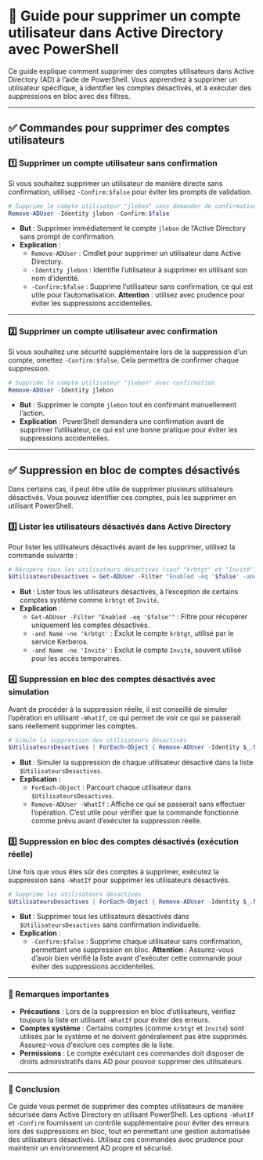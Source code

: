 # 📘 Guide pour supprimer un compte utilisateur dans Active Directory avec PowerShell

Ce guide explique comment supprimer des comptes utilisateurs dans Active Directory (AD) à l’aide de PowerShell. Vous apprendrez à supprimer un utilisateur spécifique, à identifier les comptes désactivés, et à exécuter des suppressions en bloc avec des filtres. 

---

## ✅ Commandes pour supprimer des comptes utilisateurs

### 1️⃣ Supprimer un compte utilisateur sans confirmation

Si vous souhaitez supprimer un utilisateur de manière directe sans confirmation, utilisez `-Confirm:$false` pour éviter les prompts de validation.

```powershell
# Supprime le compte utilisateur "jlebon" sans demander de confirmation
Remove-ADUser -Identity jlebon -Confirm:$false
```

- **But** : Supprimer immédiatement le compte `jlebon` de l’Active Directory sans prompt de confirmation.
- **Explication** :
  - `Remove-ADUser` : Cmdlet pour supprimer un utilisateur dans Active Directory.
  - `-Identity jlebon` : Identifie l’utilisateur à supprimer en utilisant son nom d’identité.
  - `-Confirm:$false` : Supprime l’utilisateur sans confirmation, ce qui est utile pour l’automatisation. **Attention** : utilisez avec prudence pour éviter les suppressions accidentelles.

---

### 2️⃣ Supprimer un compte utilisateur avec confirmation

Si vous souhaitez une sécurité supplémentaire lors de la suppression d’un compte, omettez `-Confirm:$false`. Cela permettra de confirmer chaque suppression.

```powershell
# Supprime le compte utilisateur "jlebon" avec confirmation
Remove-ADUser -Identity jlebon
```

- **But** : Supprimer le compte `jlebon` tout en confirmant manuellement l’action.
- **Explication** : PowerShell demandera une confirmation avant de supprimer l’utilisateur, ce qui est une bonne pratique pour éviter les suppressions accidentelles.

---

## ✅ Suppression en bloc de comptes désactivés

Dans certains cas, il peut être utile de supprimer plusieurs utilisateurs désactivés. Vous pouvez identifier ces comptes, puis les supprimer en utilisant PowerShell.

### 3️⃣ Lister les utilisateurs désactivés dans Active Directory

Pour lister les utilisateurs désactivés avant de les supprimer, utilisez la commande suivante :

```powershell
# Récupère tous les utilisateurs désactivés (sauf "krbtgt" et "Invité")
$UtilisateursDesactives = Get-ADUser -Filter "Enabled -eq '$false' -and Name -ne 'krbtgt' -and Name -ne 'Invité'"
```

- **But** : Lister tous les utilisateurs désactivés, à l’exception de certains comptes système comme `krbtgt` et `Invité`.
- **Explication** :
  - `Get-ADUser -Filter "Enabled -eq '$false'"` : Filtre pour récupérer uniquement les comptes désactivés.
  - `-and Name -ne 'krbtgt'` : Exclut le compte `krbtgt`, utilisé par le service Kerberos.
  - `-and Name -ne 'Invité'` : Exclut le compte `Invité`, souvent utilisé pour les accès temporaires.

### 4️⃣ Suppression en bloc des comptes désactivés avec simulation

Avant de procéder à la suppression réelle, il est conseillé de simuler l’opération en utilisant `-WhatIf`, ce qui permet de voir ce qui se passerait sans réellement supprimer les comptes.

```powershell
# Simule la suppression des utilisateurs désactivés
$UtilisateursDesactives | ForEach-Object { Remove-ADUser -Identity $_.Name -WhatIf }
```

- **But** : Simuler la suppression de chaque utilisateur désactivé dans la liste `$UtilisateursDesactives`.
- **Explication** :
  - `ForEach-Object` : Parcourt chaque utilisateur dans `$UtilisateursDesactives`.
  - `Remove-ADUser -WhatIf` : Affiche ce qui se passerait sans effectuer l’opération. C’est utile pour vérifier que la commande fonctionne comme prévu avant d’exécuter la suppression réelle.

### 5️⃣ Suppression en bloc des comptes désactivés (exécution réelle)

Une fois que vous êtes sûr des comptes à supprimer, exécutez la suppression sans `-WhatIf` pour supprimer les utilisateurs désactivés.

```powershell
# Supprime les utilisateurs désactivés
$UtilisateursDesactives | ForEach-Object { Remove-ADUser -Identity $_.Name -Confirm:$false }
```

- **But** : Supprimer tous les utilisateurs désactivés dans `$UtilisateursDesactives` sans confirmation individuelle.
- **Explication** : 
  - `-Confirm:$false` : Supprime chaque utilisateur sans confirmation, permettant une suppression en bloc. **Attention** : Assurez-vous d’avoir bien vérifié la liste avant d'exécuter cette commande pour éviter des suppressions accidentelles.

---

### 📝 Remarques importantes

- **Précautions** : Lors de la suppression en bloc d’utilisateurs, vérifiez toujours la liste en utilisant `-WhatIf` pour éviter des erreurs.
- **Comptes système** : Certains comptes (comme `krbtgt` et `Invité`) sont utilisés par le système et ne doivent généralement pas être supprimés. Assurez-vous d'exclure ces comptes de la liste.
- **Permissions** : Le compte exécutant ces commandes doit disposer de droits administratifs dans AD pour pouvoir supprimer des utilisateurs.

---

### 🎯 Conclusion

Ce guide vous permet de supprimer des comptes utilisateurs de manière sécurisée dans Active Directory en utilisant PowerShell. Les options `-WhatIf` et `-Confirm` fournissent un contrôle supplémentaire pour éviter des erreurs lors des suppressions en bloc, tout en permettant une gestion automatisée des utilisateurs désactivés. Utilisez ces commandes avec prudence pour maintenir un environnement AD propre et sécurisé.
